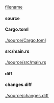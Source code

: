 
[filename](./source/README.md ':include')

<!-- slide:break -->

<!-- tabs:start -->

#### **source**

<!-- tabs:start -->

#### **<span class="file-source file-added">Cargo.toml</span>**

[./source/Cargo.toml](./source/Cargo.toml ':include :type=code toml')

#### **<span class="file-source file-added">src/main.rs</span>**

[./source/src/main.rs](./source/src/main.rs ':include :type=code rust')



<!-- tabs:end -->

#### **diff**

<!-- tabs:start -->

#### **changes.diff**

[./source/changes.diff](./source/changes.diff ':include :type=code diff')



<!-- tabs:end -->

<!-- tabs:end -->
